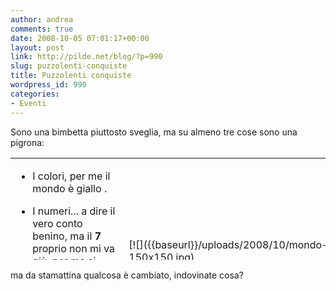 ```yaml
---
author: andrea
comments: true
date: 2008-10-05 07:01:17+00:00
layout: post
link: http://pilde.net/blog/?p=990
slug: puzzolenti-conquiste
title: Puzzolenti conquiste
wordpress_id: 990
categories:
- Eventi
---
```


Sono una bimbetta piuttosto sveglia, ma su almeno tre cose sono una pigrona:
<table width="450" style="height: 163px;" border="0" >
<tbody >
<tr >

<td >



	
  * I colori, per me il mondo è giallo .

	
  * I numeri... a dire il vero conto benino, ma il **7** proprio non mi va giù, per me si conta 1,2,3,4,5,6,8,9,10 ... e infine

	
  * ho una certa difficolta ad usare il vasino, sapete i pannolini sono comodi...



</td>

<td >[![]({{baseurl}}/uploads/2008/10/mondo-150x150.jpg)


]({{baseurl}}/uploads/2008/10/mondo.jpg)



</td>
</tr>
</tbody></table>
ma da stamattina qualcosa è cambiato, indovinate cosa?

